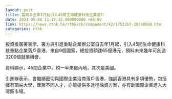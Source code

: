 ```yaml
---
layout: post
title: 當局自去年1月起引入45間生命健康科技企業落戶
date: 2024-05-08 11:12:32.000000000 +08:00
link: https://news.rthk.hk/rthk/ch/component/k2/1752267-20240508.htm
categories: rthk
---
```


投資推廣署表示，署方與引進重點企業辦公室自去年1月起，引入45間生命健康科技重點企業落戶香港，來自9個國家，總投資額達65億港元，預料未來幾年可創造3200個就業機會。

資料顯示，45間企業中，約一半來自內地，其次是美國。

引進辦表示，會繼續密切與國際企業洽商落戶香港，強調香港具有多項優勢，包括擁有頂尖大學，匯聚不同人才，亦能提供多途徑融資方案，亦有助國際企業進入大灣區市場。
